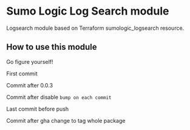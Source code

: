 # Sumo Logic Log Search module

Logsearch module based on Terraform sumologic_logsearch resource.

## How to use this module

Go figure yourself!

First commit

Commit after 0.0.3

Commit after disable `bump on each commit`

Last commit before push

Commit after gha change to tag whole package
